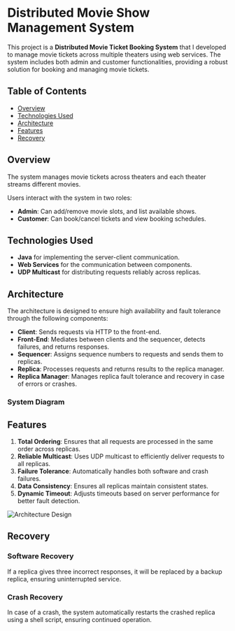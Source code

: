 # Distributed Movie Show Management System

This project is a **Distributed Movie Ticket Booking System** that I developed to manage movie tickets across multiple theaters using web services. The system includes both admin and customer functionalities, providing a robust solution for booking and managing movie tickets.

## Table of Contents
- [Overview](#overview)
- [Technologies Used](#technologies-used)
- [Architecture](#architecture)
- [Features](#features)
- [Recovery](#recovery)

## Overview

The system manages movie tickets across theaters and each theater streams different movies.

Users interact with the system in two roles:
- **Admin**: Can add/remove movie slots, and list available shows.
- **Customer**: Can book/cancel tickets and view booking schedules.

## Technologies Used

- **Java** for implementing the server-client communication.
- **Web Services** for the communication between components.
- **UDP Multicast** for distributing requests reliably across replicas.

## Architecture

The architecture is designed to ensure high availability and fault tolerance through the following components:

- **Client**: Sends requests via HTTP to the front-end.
- **Front-End**: Mediates between clients and the sequencer, detects failures, and returns responses.
- **Sequencer**: Assigns sequence numbers to requests and sends them to replicas.
- **Replica**: Processes requests and returns results to the replica manager.
- **Replica Manager**: Manages replica fault tolerance and recovery in case of errors or crashes.

### System Diagram

## Features

1. **Total Ordering**: Ensures that all requests are processed in the same order across replicas.
2. **Reliable Multicast**: Uses UDP multicast to efficiently deliver requests to all replicas.
3. **Failure Tolerance**: Automatically handles both software and crash failures.
4. **Data Consistency**: Ensures all replicas maintain consistent states.
5. **Dynamic Timeout**: Adjusts timeouts based on server performance for better fault detection.

![Architecture Design](https://github.com/user-attachments/assets/4d52060b-807d-4b17-8579-4b5355c7c648)


## Recovery

### Software Recovery
If a replica gives three incorrect responses, it will be replaced by a backup replica, ensuring uninterrupted service.

### Crash Recovery
In case of a crash, the system automatically restarts the crashed replica using a shell script, ensuring continued operation.

